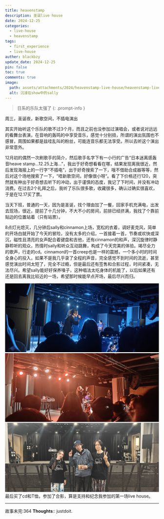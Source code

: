 ```yaml
---
title: heavenstamp
description: 圣诞live house
date: 2024-12-25
categories:
  - live-house
  - heavenstamp
tags:
  - first_experience
  - live-house
auther: blackbzy
update_date: 2024-12-25
pin: false
toc: true
comments: true
image:
  path: assets/attachments/2024/heavenstamp-live-house/heavenstamp-live-house02.jpg
  alt: 沉浸在show中的sally
---
```



> 日系的乐队太强了
{: .prompt-info }

周三，圣诞夜，新歌空间，不插电演出

其实开始听这个乐队的歌不过3个月，而且之前也没参加过演唱会，或者说对远远的看舞台表演，在音响的轰鸣的中享受音乐，感觉十分别扭，所谓的演出氛围也不感冒，周围如果都是兹哇乱叫的粉丝，可能连音乐都无法享受。所以去听这个演出非常意外。

12月初的偶然一次刷歌手的简介，然后歌手名字下有一小行的广告“日本迷离感轰音heave stamp...12.25上海...”，我出于好奇想看看在哪，结果发现离我很近，然后发现海报上的一行字“不插电”，出于好奇搜索了一下，哦不借助合成器等等，然后对这个场地搜索了一下，“唔新歌空间，好像很小呀“。看了下价格还行120，突然就有种出于好奇想去听下的冲动，出于谨慎的态度，我记了下时间，并没有冲动消费。在过去2个礼拜之后，我听了乐队很多歌，收藏很多，确认过确实很喜欢，于是在12.17买了票。

当天下班，普通的一天，因为是圣诞，找个理由加了一餐，回家手机充满电，出发去现场，很近，提前了十几分钟，不大不小的房间，前排已经挤满，我找了个靠前贴边的位置站着（只有站票）。

8点灯光熄灭，几分钟后sally和cinnamon上场，宽松的衣着，调好麦克风，简单的开场白就开始了今天的冒险，没有太多的介绍，一首接着一首，节奏或欢快或深沉，磁性且清亮的女声配合着键盘和吉他，还有cinnamon的和声，深沉旋律时静静聆听的观众，热情时sally和听众互动跳舞，构成了今天完美的体验。竭尽全力的歌声，行走的cd。cinnamon的一首creep也是一样的震撼，一个多小时的时间全身心的投入，如果不是我几乎录了全程的声音，完全感觉不到时间的流逝，甚至感觉演出时间太短了，完全不过瘾，但是最后还有签售和合影过程，时间紧凑，无法尽兴。希望sally能好好保养嗓子，这种唱法太吃身体的机能了，以后如果还有还是回去离我比较近的一场，希望那时候能早点开场，最后尽兴而归。

![img](assets/attachments/2024/heavenstamp-live-house/heavenstamp-live-house01.jpg)
![img](assets/attachments/2024/heavenstamp-live-house/heavenstamp-live-house03.jpg)
![img](assets/attachments/2024/heavenstamp-live-house/heavenstamp-live-house04.jpg)
最后买了cd和T恤，参加了合影，算是支持和纪念我参加的第一场live house。


---
故事未完:364
**Thoughts**:: justdoit.
